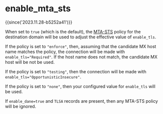 # enable_mta_sts

{{since('2023.11.28-b5252a41')}}

When set to `true` (which is the default), the
[MTA-STS](https://datatracker.ietf.org/doc/html/rfc8461) policy for the
destination domain will be used to adjust the effective value of `enable_tls`.

If the policy is set to `"enforce"`, then, assuming that the candidate
MX host name matches the policy, the connection will be made with
`enable_tls="Required"`.  If the host name does not match, the candidate
MX host will be not be used.

If the policy is set to `"testing"`, then the connection will be made
with `enable_tls="OpportunisticInsecure"`.

If the policy is set to `"none"`, then your configured value for `enable_tls`
will be used.

If `enable_dane=true` and `TLSA` records are present, then any MTA-STS policy
will be ignored.


